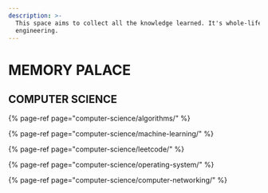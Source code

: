 ```yaml
---
description: >-
  This space aims to collect all the knowledge learned. It's whole-life
  engineering.
---
```


# MEMORY PALACE

## COMPUTER SCIENCE

{% page-ref page="computer-science/algorithms/" %}

{% page-ref page="computer-science/machine-learning/" %}

{% page-ref page="computer-science/leetcode/" %}

{% page-ref page="computer-science/operating-system/" %}

{% page-ref page="computer-science/computer-networking/" %}



